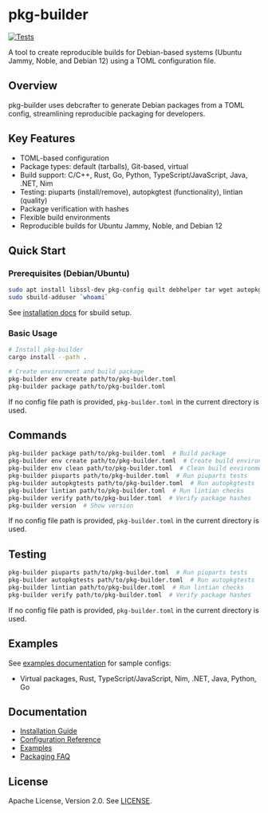 # pkg-builder

[![Tests](https://github.com/eth-pkg/pkg-builder/actions/workflows/tests.yml/badge.svg?branch=main)](https://github.com/eth-pkg/pkg-builder/actions/workflows/tests.yml)

A tool to create reproducible builds for Debian-based systems (Ubuntu Jammy, Noble, and Debian 12) using a TOML configuration file.

## Overview

pkg-builder uses debcrafter to generate Debian packages from a TOML config, streamlining reproducible packaging for developers.

## Key Features

- TOML-based configuration
- Package types: default (tarballs), Git-based, virtual
- Build support: C/C++, Rust, Go, Python, TypeScript/JavaScript, Java, .NET, Nim
- Testing: piuparts (install/remove), autopkgtest (functionality), lintian (quality)
- Package verification with hashes
- Flexible build environments
- Reproducible builds for Ubuntu Jammy, Noble, and Debian 12

## Quick Start

### Prerequisites (Debian/Ubuntu)

```bash
sudo apt install libssl-dev pkg-config quilt debhelper tar wget autopkgtest vmdb2 qemu-system-x86 git-lfs uidmap
sudo sbuild-adduser `whoami`
```

See [installation docs](docs/install.md) for sbuild setup.

### Basic Usage

```bash
# Install pkg-builder
cargo install --path .

# Create environment and build package
pkg-builder env create path/to/pkg-builder.toml
pkg-builder package path/to/pkg-builder.toml
```

If no config file path is provided, `pkg-builder.toml` in the current directory is used.

## Commands

```bash
pkg-builder package path/to/pkg-builder.toml  # Build package
pkg-builder env create path/to/pkg-builder.toml  # Create build environment
pkg-builder env clean path/to/pkg-builder.toml  # Clean build environment
pkg-builder piuparts path/to/pkg-builder.toml  # Run piuparts tests
pkg-builder autopkgtests path/to/pkg-builder.toml  # Run autopkgtests
pkg-builder lintian path/to/pkg-builder.toml  # Run lintian checks
pkg-builder verify path/to/pkg-builder.toml  # Verify package hashes
pkg-builder version  # Show version
```

If no config file path is provided, `pkg-builder.toml` in the current directory is used.

## Testing

```bash
pkg-builder piuparts path/to/pkg-builder.toml  # Run piuparts tests
pkg-builder autopkgtests path/to/pkg-builder.toml  # Run autopkgtests
pkg-builder lintian path/to/pkg-builder.toml  # Run lintian checks
pkg-builder verify path/to/pkg-builder.toml  # Verify package hashes
```

If no config file path is provided, `pkg-builder.toml` in the current directory is used.

## Examples

See [examples documentation](EXAMPLES.md) for sample configs:
- Virtual packages, Rust, TypeScript/JavaScript, Nim, .NET, Java, Python, Go

## Documentation

- [Installation Guide](docs/install.md)
- [Configuration Reference](docs/config.md)
- [Examples](docs/examples.md)
- [Packaging FAQ](docs/packaging.md)

## License

Apache License, Version 2.0. See [LICENSE](http://www.apache.org/licenses/LICENSE-2.0).
